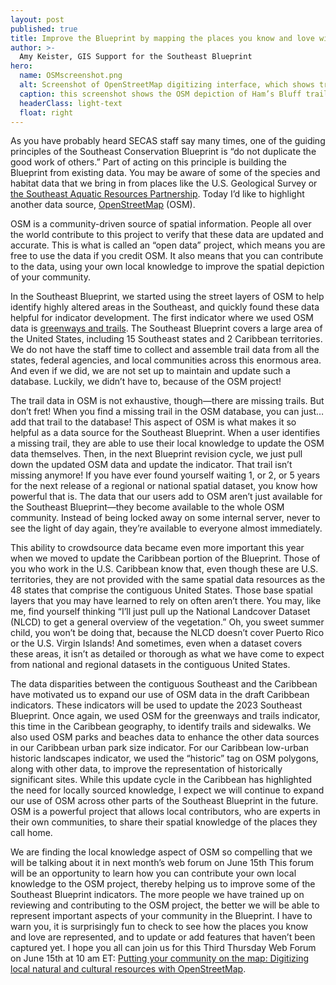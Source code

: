 ```yaml
---
layout: post
published: true
title: Improve the Blueprint by mapping the places you know and love with OpenStreetMap
author: >-
  Amy Keister, GIS Support for the Southeast Blueprint
hero:
  name: OSMscreenshot.png
  alt: Screenshot of OpenStreetMap digitizing interface, which shows trail information in a left-hand sidebar and a map of the trail route on the right.
  caption: this screenshot shows the OSM depiction of Ham’s Bluff trail on St. Croix island. SECAS staff, working with local experts form St. Croix, updated some of the OSM trail data by updating trail name and attributes, and even digitized some trails that were not yet in the OSM database. Now these trails are included in our draft Caribbean greenways and trails indicator. 
  headerClass: light-text
  float: right
---
```

As you have probably heard SECAS staff say many times, one of the guiding principles of the Southeast Conservation Blueprint is “do not duplicate the good work of others.” Part of acting on this principle is building the Blueprint from existing data. You may be aware of some of the species and habitat data that we bring in from places like the U.S. Geological Survey or [the Southeast Aquatic Resources Partnership](http://secassoutheast.org/2023/04/20/Highlighting-three-freshwater-aquatic-indicators-co-developed-with-SARP.html). Today I’d like to highlight another data source, [OpenStreetMap](https://www.openstreetmap.org/about) (OSM).

OSM is a community-driven source of spatial information. People all over the world contribute to this project to verify that these data are updated and accurate. This is what is called an “open data” project, which means you are free to use the data if you credit OSM. It also means that you can contribute to the data, using your own local knowledge to improve the spatial depiction of your community.<!--more-->

In the Southeast Blueprint, we started using the street layers of OSM to help identify highly altered areas in the Southeast, and quickly found these data helpful for indicator development. The first indicator where we used OSM data is [greenways and trails](https://secas-fws.hub.arcgis.com/maps/fws::greenways-trails-southeast-blueprint-indicator/about). The Southeast Blueprint covers a large area of the United States, including 15 Southeast states and 2 Caribbean territories. We do not have the staff time to collect and assemble trail data from all the states, federal agencies, and local communities across this enormous area. And even if we did, we are not set up to maintain and update such a database. Luckily, we didn’t have to, because of the OSM project! 

The trail data in OSM is not exhaustive, though—there are missing trails. But don’t fret! When you find a missing trail in the OSM database, you can just…add that trail to the database! This aspect of OSM is what makes it so helpful as a data source for the Southeast Blueprint. When a user identifies a missing trail, they are able to use their local knowledge to update the OSM data themselves. Then, in the next Blueprint revision cycle, we just pull down the updated OSM data and update the indicator. That trail isn’t missing anymore! If you have ever found yourself waiting 1, or 2, or 5 years for the next release of a regional or national spatial dataset, you know how powerful that is. The data that our users add to OSM aren’t just available for the Southeast Blueprint—they become available to the whole OSM community. Instead of being locked away on some internal server, never to see the light of day again, they’re available to everyone almost immediately.

This ability to crowdsource data became even more important this year when we moved to update the Caribbean portion of the Blueprint. Those of you who work in the U.S. Caribbean know that, even though these are U.S. territories, they are not provided with the same spatial data resources as the 48 states that comprise the contiguous United States. Those base spatial layers that you may have learned to rely on often aren’t there. You may, like me, find yourself thinking “I’ll just pull up the National Landcover Dataset (NLCD) to get a general overview of the vegetation.” Oh, you sweet summer child, you won’t be doing that, because the NLCD doesn’t cover Puerto Rico or the U.S. Virgin Islands! And sometimes, even when a dataset covers these areas, it isn’t as detailed or thorough as what we have come to expect from national and regional datasets in the contiguous United States. 

The data disparities between the contiguous Southeast and the Caribbean have motivated us to expand our use of OSM data in the draft Caribbean indicators. These indicators will be used to update the 2023 Southeast Blueprint. Once again, we used OSM for the greenways and trails indicator, this time in the Caribbean geography, to identify trails and sidewalks. We also used OSM parks and beaches data to enhance the other data sources in our Caribbean urban park size indicator. For our Caribbean low-urban historic landscapes indicator, we used the “historic” tag on OSM polygons, along with other data, to improve the representation of historically significant sites. While this update cycle in the Caribbean has highlighted the need for locally sourced knowledge, I expect we will continue to expand our use of OSM across other parts of the Southeast Blueprint in the future. OSM is a powerful project that allows local contributors, who are experts in their own communities, to share their spatial knowledge of the places they call home. 

We are finding the local knowledge aspect of OSM so compelling that we will be talking about it in next month’s web forum on June 15th This forum will be an opportunity to learn how you can contribute your own local knowledge to the OSM project, thereby helping us to improve some of the Southeast Blueprint indicators. The more people we have trained up on reviewing and contributing to the OSM project, the better we will be able to represent important aspects of your community in the Blueprint. I have to warn you, it is surprisingly fun to check to see how the places you know and love are represented, and to update or add features that haven’t been captured yet. I hope you all can join us for this Third Thursday Web Forum on June 15th at 10 am ET: [Putting your community on the map: Digitizing local natural and cultural resources with OpenStreetMap](https://calendar.google.com/calendar/event?eid=MW5nc201Y3Zyb2ViaDg0YWVmcDR1OGNwaHYgc2VjYXNzb3V0aGVhc3RAbQ&ctz=America/New_York).
